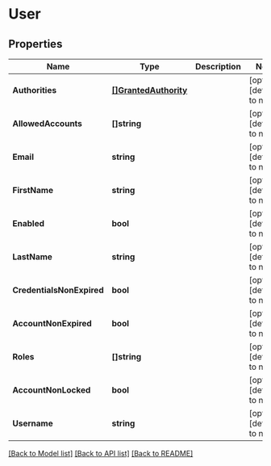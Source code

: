 # User

## Properties
Name | Type | Description | Notes
------------ | ------------- | ------------- | -------------
**Authorities** | [**[]GrantedAuthority**](GrantedAuthority.md) |  | [optional] [default to null]
**AllowedAccounts** | **[]string** |  | [optional] [default to null]
**Email** | **string** |  | [optional] [default to null]
**FirstName** | **string** |  | [optional] [default to null]
**Enabled** | **bool** |  | [optional] [default to null]
**LastName** | **string** |  | [optional] [default to null]
**CredentialsNonExpired** | **bool** |  | [optional] [default to null]
**AccountNonExpired** | **bool** |  | [optional] [default to null]
**Roles** | **[]string** |  | [optional] [default to null]
**AccountNonLocked** | **bool** |  | [optional] [default to null]
**Username** | **string** |  | [optional] [default to null]

[[Back to Model list]](../README.md#documentation-for-models) [[Back to API list]](../README.md#documentation-for-api-endpoints) [[Back to README]](../README.md)



